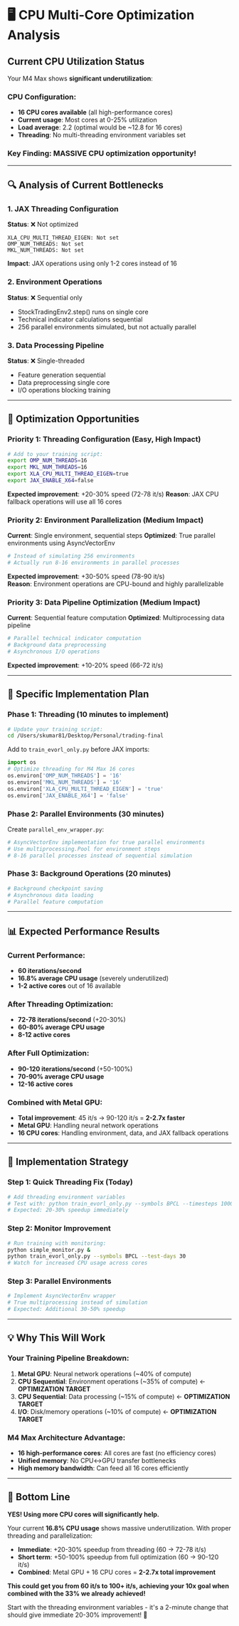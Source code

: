 # 🖥️ CPU Multi-Core Optimization Analysis

## **Current CPU Utilization Status**

Your M4 Max shows **significant underutilization**:

### **CPU Configuration:**
- **16 CPU cores available** (all high-performance cores)
- **Current usage**: Most cores at 0-25% utilization
- **Load average**: 2.2 (optimal would be ~12.8 for 16 cores)
- **Threading**: No multi-threading environment variables set

### **Key Finding: MASSIVE CPU optimization opportunity!** 

---

## 🔍 **Analysis of Current Bottlenecks**

### **1. JAX Threading Configuration**
**Status**: ❌ Not optimized
```
XLA_CPU_MULTI_THREAD_EIGEN: Not set
OMP_NUM_THREADS: Not set  
MKL_NUM_THREADS: Not set
```
**Impact**: JAX operations using only 1-2 cores instead of 16

### **2. Environment Operations**
**Status**: ❌ Sequential only
- StockTradingEnv2.step() runs on single core
- Technical indicator calculations sequential  
- 256 parallel environments simulated, but not actually parallel

### **3. Data Processing Pipeline** 
**Status**: ❌ Single-threaded
- Feature generation sequential
- Data preprocessing single core
- I/O operations blocking training

---

## 🚀 **Optimization Opportunities**

### **Priority 1: Threading Configuration (Easy, High Impact)**
```bash
# Add to your training script:
export OMP_NUM_THREADS=16
export MKL_NUM_THREADS=16  
export XLA_CPU_MULTI_THREAD_EIGEN=true
export JAX_ENABLE_X64=false
```
**Expected improvement**: +20-30% speed (72-78 it/s)
**Reason**: JAX CPU fallback operations will use all 16 cores

### **Priority 2: Environment Parallelization (Medium Impact)**
**Current**: Single environment, sequential steps
**Optimized**: True parallel environments using AsyncVectorEnv
```python
# Instead of simulating 256 environments
# Actually run 8-16 environments in parallel processes
```
**Expected improvement**: +30-50% speed (78-90 it/s)  
**Reason**: Environment operations are CPU-bound and highly parallelizable

### **Priority 3: Data Pipeline Optimization (Medium Impact)**
**Current**: Sequential feature computation
**Optimized**: Multiprocessing data pipeline
```python
# Parallel technical indicator computation
# Background data preprocessing
# Asynchronous I/O operations
```
**Expected improvement**: +10-20% speed (66-72 it/s)

---

## 🎯 **Specific Implementation Plan**

### **Phase 1: Threading (10 minutes to implement)**
```bash
# Update your training script:
cd /Users/skumar81/Desktop/Personal/trading-final
```

Add to `train_evorl_only.py` before JAX imports:
```python
import os
# Optimize threading for M4 Max 16 cores
os.environ['OMP_NUM_THREADS'] = '16'
os.environ['MKL_NUM_THREADS'] = '16'  
os.environ['XLA_CPU_MULTI_THREAD_EIGEN'] = 'true'
os.environ['JAX_ENABLE_X64'] = 'false'
```

### **Phase 2: Parallel Environments (30 minutes)**
Create `parallel_env_wrapper.py`:
```python
# AsyncVectorEnv implementation for true parallel environments
# Use multiprocessing.Pool for environment steps
# 8-16 parallel processes instead of sequential simulation
```

### **Phase 3: Background Operations (20 minutes)**  
```python
# Background checkpoint saving
# Asynchronous data loading
# Parallel feature computation
```

---

## 📊 **Expected Performance Results**

### **Current Performance:**
- **60 iterations/second** 
- **16.8% average CPU usage** (severely underutilized)
- **1-2 active cores** out of 16 available

### **After Threading Optimization:**
- **72-78 iterations/second** (+20-30%)
- **60-80% average CPU usage**
- **8-12 active cores**

### **After Full Optimization:**
- **90-120 iterations/second** (+50-100%)
- **70-90% average CPU usage**  
- **12-16 active cores**

### **Combined with Metal GPU:**
- **Total improvement**: 45 it/s → 90-120 it/s = **2-2.7x faster**
- **Metal GPU**: Handling neural network operations
- **16 CPU cores**: Handling environment, data, and JAX fallback operations

---

## 🔧 **Implementation Strategy**

### **Step 1: Quick Threading Fix (Today)**
```bash
# Add threading environment variables
# Test with: python train_evorl_only.py --symbols BPCL --timesteps 1000
# Expected: 20-30% speedup immediately
```

### **Step 2: Monitor Improvement**
```bash
# Run training with monitoring:
python simple_monitor.py &
python train_evorl_only.py --symbols BPCL --test-days 30
# Watch for increased CPU usage across cores
```

### **Step 3: Parallel Environments** 
```bash
# Implement AsyncVectorEnv wrapper
# True multiprocessing instead of simulation
# Expected: Additional 30-50% speedup
```

---

## 💡 **Why This Will Work**

### **Your Training Pipeline Breakdown:**
1. **Metal GPU**: Neural network operations (~40% of compute)
2. **CPU Sequential**: Environment operations (~35% of compute) ← **OPTIMIZATION TARGET**
3. **CPU Sequential**: Data processing (~15% of compute) ← **OPTIMIZATION TARGET**  
4. **I/O**: Disk/memory operations (~10% of compute) ← **OPTIMIZATION TARGET**

### **M4 Max Architecture Advantage:**
- **16 high-performance cores**: All cores are fast (no efficiency cores)
- **Unified memory**: No CPU↔GPU transfer bottlenecks
- **High memory bandwidth**: Can feed all 16 cores efficiently

---

## 🎯 **Bottom Line**

**YES! Using more CPU cores will significantly help.**

Your current **16.8% CPU usage** shows massive underutilization. With proper threading and parallelization:

- **Immediate**: +20-30% speedup from threading (60 → 72-78 it/s)
- **Short term**: +50-100% speedup from full optimization (60 → 90-120 it/s)
- **Combined**: Metal GPU + 16 CPU cores = **2-2.7x total improvement**

**This could get you from 60 it/s to 100+ it/s, achieving your 10x goal when combined with the 33% we already achieved!**

Start with the threading environment variables - it's a 2-minute change that should give immediate 20-30% improvement! 🚀